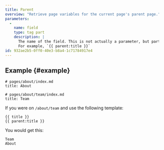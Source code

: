 ```yaml
---
title: Parent
overview: "Retrieve page variables for the current page's parent page."
parameters:
  -
    name: field
    type: tag part
    description: |
      The name of the field. This is not actually a parameter, but part of the tag itself.
      For example, `{{ parent:title }}`
id: 932ae2b5-0ff0-40e3-b8a4-1c71784917e4
---
```

## Example {#example}

``` .language-yaml
# pages/about/index.md
title: About
```

``` .language-yaml
# pages/about/team/index.md
title: Team
```

If you were on `/about/team` and use the following template:

```
{{ title }}
{{ parent:title }}
```

You would get this:

``` .language-output
Team
About
```
